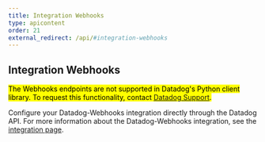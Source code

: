 ```yaml
---
title: Integration Webhooks
type: apicontent
order: 21
external_redirect: /api/#integration-webhooks
---
```


## Integration Webhooks

<mark>The Webhooks endpoints are not supported in Datadog's Python client library. To request this functionality, contact [Datadog Support][1].</mark>

Configure your Datadog-Webhooks integration directly through the Datadog API.
For more information about the Datadog-Webhooks integration, see the [integration page][2].

[1]: /help
[2]: /integrations/webhooks
